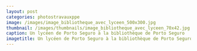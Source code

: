```yaml
---
layout: post
categories: photostravauxppe
image: /images/image_bibliotheque_avec_lyceen_500x300.jpg
thumbnail: /images/thumbnails/image_bibliotheque_avec_lyceen_70x42.jpg
caption: Un lycéen de Porto Seguro à la bibliothèque de Porto Seguro
imagetitle: Un lycéen de Porto Seguro à la bibliothèque de Porto Seguro
---
```

